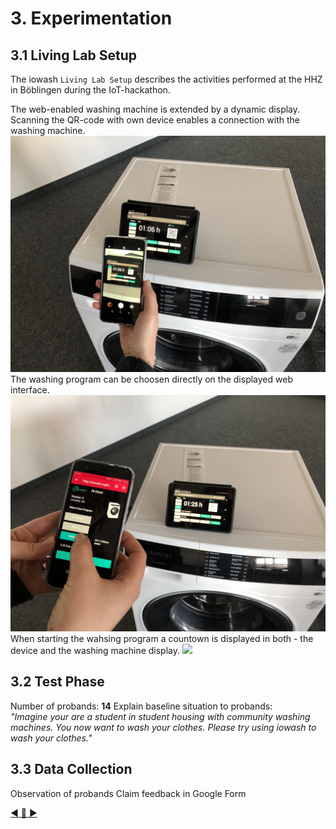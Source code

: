 # 3. Experimentation
## 3.1 Living Lab Setup

The iowash `Living Lab Setup` describes the activities performed at the HHZ in Böblingen during the IoT-hackathon.

The web-enabled washing machine is extended by a dynamic display. Scanning the QR-code with own device enables a connection with the washing machine.
![](https://github.com/hhzsmartlab/iowash/blob/master/resources/living_lab_2.JPG)
The washing program can be choosen directly on the displayed web interface. 
![](https://github.com/hhzsmartlab/iowash/blob/master/resources/living_lab_4.JPG)
When starting the wahsing program a countown is displayed in both - the device and the washing machine display.
![](https://github.com/hhzsmartlab/iowash/blob/master/resources/living_lab_5.JPG)

## 3.2 Test Phase
Number of probands: **14**
Explain baseline situation to probands:  
*"Imagine your are a student in student housing with community washing machines. You now want to wash your clothes. Please try using iowash to wash your clothes."*

## 3.3 Data Collection

Observation of probands
Claim feedback in Google Form

[:arrow_backward: ](../02_Exploration/2.1_System%20Architecture.md)[:arrow_up_small: ](../README.md)[:arrow_forward: ](../03_Experimentation/3.2_Test-Phase.md)
